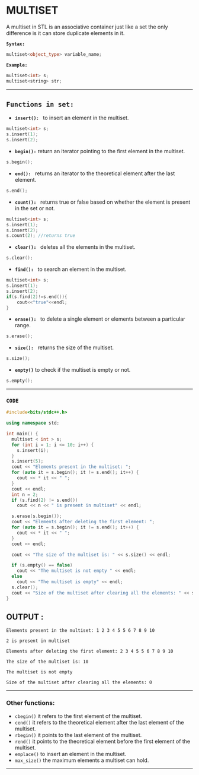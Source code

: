 # **MULTISET**

A multiset in STL is an associative container just like a set the only difference is it can store duplicate elements in it.

**```Syntax:```**

```cpp
multiset<object_type> variable_name;
```

**```Example:```**

```cpp
multiset<int> s;
multiset<string> str;
```

<hr>

## **```Functions in set:```**

* **```insert(): ```** to insert an element in the multiset.
```cpp
multiset<int> s;
s.insert(1);
s.insert(2);
```

* **```begin():```**  return an iterator pointing to the first element in the multiset.
```cpp
s.begin();
```

* **```end(): ```**  returns an iterator to the theoretical element after the last element.
```cpp
s.end();
```

* **```count(): ```**  returns true or false based on whether the element is present in the set or not.
```cpp
multiset<int> s;
s.insert(1);
s.insert(2);
s.count(2); //returns true
```

* **```clear(): ```**  deletes all the elements in the multiset.
```cpp
s.clear();
```

* **```find(): ```**  to search an element in the multiset.
```cpp
multiset<int> s;
s.insert(1);
s.insert(2);
if(s.find(2)!=s.end()){
    cout<<"true"<<endl;
}
```

* **```erase(): ```** to delete a single element or elements between a particular range.
```cpp
s.erase();
```

* **```size(): ```** returns the size of the multiset.
```cpp
s.size();
```

* **```empty()```** to check if the multiset is empty or not.
```cpp
s.empty();
```

<hr>

### **```CODE```**

```cpp
#include<bits/stdc++.h>

using namespace std;

int main() {
  multiset < int > s;
  for (int i = 1; i <= 10; i++) {
    s.insert(i);
  }
  s.insert(5);
  cout << "Elements present in the multiset: ";
  for (auto it = s.begin(); it != s.end(); it++) {
    cout << * it << " ";
  }
  cout << endl;
  int n = 2;
  if (s.find(2) != s.end())
    cout << n << " is present in multiset" << endl;

  s.erase(s.begin());
  cout << "Elements after deleting the first element: ";
  for (auto it = s.begin(); it != s.end(); it++) {
    cout << * it << " ";
  }
  cout << endl;

  cout << "The size of the multiset is: " << s.size() << endl;

  if (s.empty() == false)
    cout << "The multiset is not empty " << endl;
  else
    cout << "The multiset is empty" << endl;
  s.clear();
  cout << "Size of the multiset after clearing all the elements: " << s.size();
}
```

## **OUTPUT :**

```
Elements present in the multiset: 1 2 3 4 5 5 6 7 8 9 10

2 is present in multiset

Elements after deleting the first element: 2 3 4 5 5 6 7 8 9 10

The size of the multiset is: 10

The multiset is not empty

Size of the multiset after clearing all the elements: 0
```

<hr>

### **Other functions:**

* ```cbegin()``` it refers to the first element of the multiset.
* ```cend()```  it refers to the theoretical element after the last element of the multiset.
* ```rbegin()``` it points to the last element of the multiset.
* ```rend()``` it points to the theoretical element before the first element of the multiset.
* ```emplace()``` to insert an element in the multiset.
* ```max_size()``` the maximum elements a multiset can hold.

<hr>